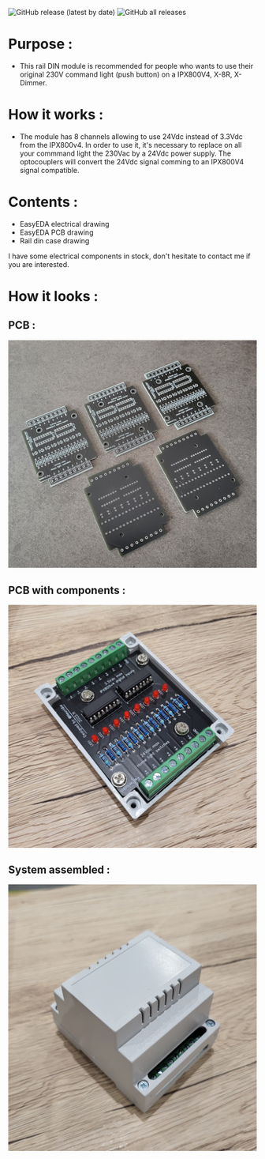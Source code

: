 
![GitHub release (latest by date)](https://img.shields.io/github/v/release/Neuvidor/IPX800v4_24V_InputAdapter?style=flat-square)
![GitHub all releases](https://img.shields.io/github/downloads/neuvidor/IPX800v4_24V_InputAdapter/total?style=flat-square)

# Purpose :
* This rail DIN module is recommended for people who wants to use their original 230V command light (push button) on a IPX800V4, X-8R, X-Dimmer.

# How it works :
* The module has 8 channels allowing to use 24Vdc instead of 3.3Vdc from the IPX800v4.
In order to use it, it's necessary to replace on all your commmand light the 230Vac by a 24Vdc power supply.
The optocouplers will convert the 24Vdc signal comming to an IPX800V4 signal compatible.

# Contents :
* EasyEDA electrical drawing
* EasyEDA PCB drawing
* Rail din case drawing

I have some electrical components in stock, don't hesitate to contact me if you are interested.

# How it looks :
## PCB :
![alt text](https://github.com/Neuvidor/IPX800v4_24V_InputAdapter/blob/main/200_Pictures/01_PCB.jpg)

## PCB with components :
![alt text](https://github.com/Neuvidor/IPX800v4_24V_InputAdapter/blob/main/200_Pictures/03_PCB_In_Box.jpg)

## System assembled :
![alt text](https://github.com/Neuvidor/IPX800v4_24V_InputAdapter/blob/main/200_Pictures/04_System_Assembled.jpg)
